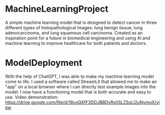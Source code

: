 # MachineLearningProject
A simple machine learning model that is designed to detect cancer in three different types of histopathological images: lung benign tissue, lung adenocarcinoma, and lung squamous cell carcinoma. Created as an inspiration point for a future in biomedical engineering and using AI and machine learning to improve healthcare for both patients and doctors.

# ModelDeployment
With the help of ChatGPT, I was able to make my machine learning model come to life. I used a software called StreamLit that allowed me to make an "app" on a local browser where I can directly test example images into the model. I now have a functioning model that is both accurate and easy to use. Video demonstration: https://drive.google.com/file/d/18voQXfF3DDJBBDyRsh5LZSoLl2uNymoX/view
